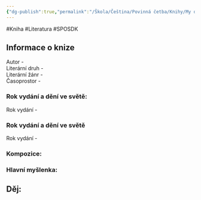 ```yaml
---
{"dg-publish":true,"permalink":"/Škola/Čeština/Povinná četba/Knihy/My děti ze stanice zoo/","created":"2023-11-28T12:00:41.451+01:00","updated":"2024-03-13T18:28:24.719+01:00"}
---
```


#Kniha #Literatura #SPOSDK
## Informace o knize
Autor -  
Literární druh -  
Literární žánr -  
Časoprostor -
### Rok vydání a dění ve světě:
Rok vydání -
### Rok vydání a dění ve světě
Rok vydání -
### Kompozice:

### Hlavní myšlenka:

## Děj: